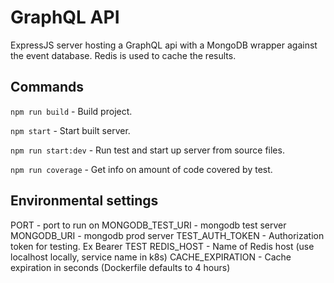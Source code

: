 # GraphQL API

ExpressJS server hosting a GraphQL api with a MongoDB wrapper against the event database.
Redis is used to cache the results.

## Commands
`npm run build` - Build project.

`npm start` - Start built server.

`npm run start:dev` - Run test and start up server from source files.

`npm run coverage` - Get info on amount of code covered by test.

## Environmental settings
PORT - port to run on
MONGODB_TEST_URI - mongodb test server
MONGODB_URI - mongodb prod server
TEST_AUTH_TOKEN - Authorization token for testing. Ex Bearer TEST
REDIS_HOST - Name of Redis host (use localhost locally, service name in k8s)
CACHE_EXPIRATION - Cache expiration in seconds (Dockerfile defaults to 4 hours)
